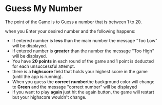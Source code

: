 # Guess My Number

The point of the Game is to Guess a number that is between 1 to 20.

when you Enter your desired number and the following happens:

-   If entered number is **less** than the main number the message "Too Low" will be displayed.
-   If entered number is **greater** than the number the message "Too High" will be displayed.
-   You have **20 points** in each round of the game and 1 point is deducted for each unsuccessful attempt.
-   there is a **highscore** field that holds your highest score in the game (until the app is running).
-   When you guess the **correct number**the background color will change to **Green** and the message "correct number" will be displayed
-   If you want to play **again** just hit the again button, the game will restart but your highscore wouldn't change.
